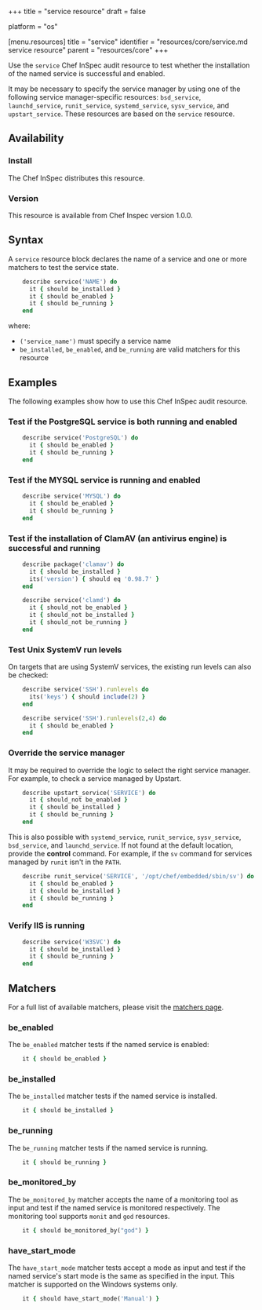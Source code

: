 +++
title = "service resource"
draft = false

platform = "os"

[menu.resources]
    title = "service"
    identifier = "resources/core/service.md service resource"
    parent = "resources/core"
+++

Use the `service` Chef InSpec audit resource to test whether the installation of the named service is successful and enabled.

It may be necessary to specify the service manager by using one of the following service manager-specific resources: `bsd_service`, `launchd_service`, `runit_service`, `systemd_service`, `sysv_service`, and `upstart_service`. These resources are based on the `service` resource.

## Availability

### Install

The Chef InSpec distributes this resource.

### Version

This resource is available from Chef Inspec version 1.0.0.

## Syntax

A `service` resource block declares the name of a service and one or more matchers to test the service state.

```ruby
    describe service('NAME') do
      it { should be_installed }
      it { should be_enabled }
      it { should be_running }
    end
```

where:

- `('service_name')` must specify a service name
- `be_installed`, `be_enabled`, and `be_running` are valid matchers for this resource

## Examples

The following examples show how to use this Chef InSpec audit resource.

### Test if the PostgreSQL service is both running and enabled

```ruby
    describe service('PostgreSQL') do
      it { should be_enabled }
      it { should be_running }
    end
```

### Test if the MYSQL service is running and enabled

```ruby
    describe service('MYSQL') do
      it { should be_enabled }
      it { should be_running }
    end
```

### Test if the installation of ClamAV (an antivirus engine) is successful  and running

```ruby
    describe package('clamav') do
      it { should be_installed }
      its('version') { should eq '0.98.7' }
    end

    describe service('clamd') do
      it { should_not be_enabled }
      it { should_not be_installed }
      it { should_not be_running }
    end
```

### Test Unix SystemV run levels

On targets that are using SystemV services, the existing run levels can also be checked:

```ruby
    describe service('SSH').runlevels do
      its('keys') { should include(2) }
    end

    describe service('SSH').runlevels(2,4) do
      it { should be_enabled }
    end
```

### Override the service manager

It may be required to override the logic to select the right service manager. For example, to check a service managed by Upstart.

```ruby
    describe upstart_service('SERVICE') do
      it { should_not be_enabled }
      it { should be_installed }
      it { should be_running }
    end
```

This is also possible with `systemd_service`, `runit_service`, `sysv_service`, `bsd_service`, and `launchd_service`. If not found at the default location, provide the **control** command. For example, if the `sv` command for services managed by `runit` isn't in the `PATH`.

```ruby
    describe runit_service('SERVICE', '/opt/chef/embedded/sbin/sv') do
      it { should be_enabled }
      it { should be_installed }
      it { should be_running }
    end
```

### Verify IIS is running

```ruby
    describe service('W3SVC') do
      it { should be_installed }
      it { should be_running }
    end
```

## Matchers

For a full list of available matchers, please visit the [matchers page](/reference/matchers/).

### be_enabled

The `be_enabled` matcher tests if the named service is enabled:

```ruby
    it { should be_enabled }
```

### be_installed

The `be_installed` matcher tests if the named service is installed.

```ruby
    it { should be_installed }
```

### be_running

The `be_running` matcher tests if the named service is running.

```ruby
    it { should be_running }
```

### be_monitored_by

The `be_monitored_by` matcher accepts the name of a monitoring tool as input and test if the named service is monitored respectively. The monitoring tool supports `monit` and `god` resources.

```ruby
    it { should be_monitored_by("god") }
```

### have_start_mode

The `have_start_mode` matcher tests accept a mode as input and test if the named service's start mode is the same as specified in the input. This matcher  is supported on the Windows systems only.

```ruby
    it { should have_start_mode('Manual') }
```
